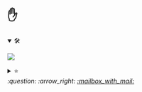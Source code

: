 # ✋

<details open>
  <summary><span class="skill">🛠️</span></summary>
  <p text-align="center">
    <a href="https://skillicons.dev">
      <img src="https://skillicons.dev/icons?i=git,vim,python,django,vscode" />
    </a>
  </p>
</details>

<details>
  <summary><span class="status">⭐</span></summary>
  <div>
    <div>
      <a href="">
        <img
          src="https://github-readme-stats.vercel.app/api?username=yoshiyuki-140&theme=blueberry&count_private=true&hide_border=true&line_height=20"
          alt="GithubStats">
      </a>
    </div>
    <div>
      <a href="">
        <img
          src="https://github-readme-stats.vercel.app/api/top-langs/?username=yoshiyuki-140&layout=compact&theme=blueberry&count_private=true&hide_border=true"
          alt="TopLang">
      </a>
    </div>
  </div>
</details>
<address>
  :question:
  :arrow_right:
  <a href="mailto:c1221251@st.kanazawa-it.ac.jp">:mailbox_with_mail:</a>
</address>